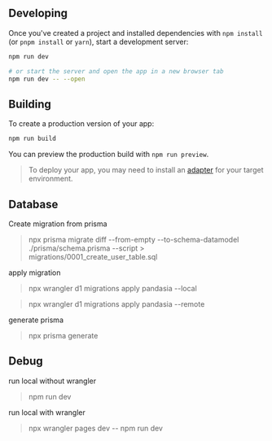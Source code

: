 ## Developing

Once you've created a project and installed dependencies with `npm install` (or `pnpm install` or `yarn`), start a development server:

```bash
npm run dev

# or start the server and open the app in a new browser tab
npm run dev -- --open
```

## Building

To create a production version of your app:

```bash
npm run build
```

You can preview the production build with `npm run preview`.

> To deploy your app, you may need to install an [adapter](https://kit.svelte.dev/docs/adapters) for your target environment.

## Database

Create migration from prisma
> npx prisma migrate diff --from-empty --to-schema-datamodel ./prisma/schema.prisma --script > migrations/0001_create_user_table.sql

apply migration 
> npx wrangler d1 migrations apply pandasia --local

> npx wrangler d1 migrations apply pandasia --remote

generate prisma
> npx prisma generate

## Debug

run local without wrangler
> npm run dev

run local with wrangler
> npx wrangler pages dev -- npm run dev